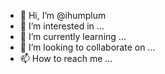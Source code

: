 - 👋 Hi, I’m @ihumplum
- 👀 I’m interested in ...
- 🌱 I’m currently learning ...
- 💞️ I’m looking to collaborate on ...
- 📫 How to reach me ...

<!---
ihumplum/ihumplum is a ✨ special ✨ repository because its `README.md` (this file) appears on your GitHub profile.
You can click the Preview link to take a look at your changes.
--->
